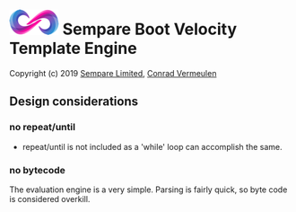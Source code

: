 # ![](../images/sempare-logo-45px.png) Sempare Boot Velocity Template Engine

Copyright (c) 2019 [Sempare Limited](http://www.sempare.ltd), [Conrad Vermeulen](mailto:conrad.vermeulen@gmail.com)

## Design considerations

### no repeat/until
- repeat/until is not included as a 'while' loop can accomplish the same.

### no bytecode

The evaluation engine is a very simple. Parsing is fairly quick, so byte code is considered overkill.
